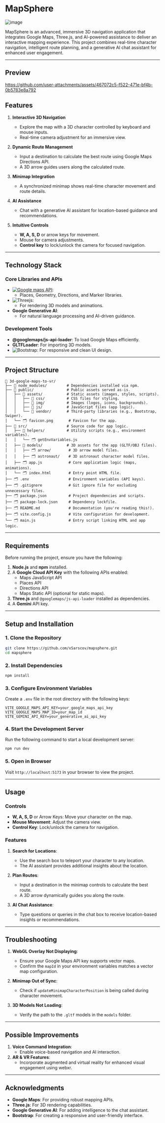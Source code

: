 # MapSphere

![image](https://github.com/user-attachments/assets/e0f32e00-f936-4ffe-b45f-ef41c4c81e77)


MapSphere is an advanced, immersive 3D navigation application that integrates Google Maps, Three.js, and AI-powered assistance to deliver an interactive mapping experience. This project combines real-time character navigation, intelligent route planning, and a generative AI chat assistant for enhanced user engagement.

---

## Preview

https://github.com/user-attachments/assets/467072c5-f522-471e-bf4b-0b5783e8a792

## Features

1. **Interactive 3D Navigation**
   - Explore the map with a 3D character controlled by keyboard and mouse inputs.
   - Real-time camera adjustment for an immersive view.

2. **Dynamic Route Management**
   - Input a destination to calculate the best route using Google Maps Directions API.
   - A 3D arrow guides users along the calculated route.

3. **Minimap Integration**
   - A synchronized minimap shows real-time character movement and route details.

4. **AI Assistance**
   - Chat with a generative AI assistant for location-based guidance and recommendations.

5. **Intuitive Controls**
   - **W, A, S, D** or arrow keys for movement.
   - Mouse for camera adjustments.
   - **Control key** to lock/unlock the camera for focused navigation.

---

## Technology Stack

### Core Libraries and APIs
- [![Google maps API](https://img.shields.io/badge/Google_maps-2ea44f?logo=Google+maps)](https://www.google.com.mx/maps):
  - Places, Geometry, Directions, and Marker libraries.
- ![Threejs](https://img.shields.io/badge/threejs-black?style=for-the-badge&logo=three.js&logoColor=white):
  - For rendering 3D models and animations.
- **Google Generative AI**:
  - For natural language processing and AI-driven guidance.

### Development Tools
- **@googlemaps/js-api-loader**: To load Google Maps efficiently.
- **GLTFLoader**: For importing 3D models.
- ![Bootstrap](https://img.shields.io/badge/bootstrap-%238511FA.svg?style=for-the-badge&logo=bootstrap&logoColor=white): For responsive and clean UI design.

---

## Project Structure

```
📂 3d-google-maps-to-vr/
├── 📁 node_modules/         # Dependencies installed via npm.
├── 📁 public/               # Public assets served as-is.
│   ├── 📂 assets/           # Static assets (images, styles, scripts).
│   │   ├── 📂 css/          # CSS files for styling.
│   │   ├── 📂 img/          # Images (logos, icons, backgrounds).
│   │   ├── 📂 js/           # JavaScript files (app logic).
│   │   └── 📂 vendor/       # Third-party libraries (e.g., Bootstrap, Swiper).
│   └── 🗂 favicon.png       # Favicon for the app.
├── 📁 src/                  # Source code for app logic.
│   ├── 📂 helpers/          # Utility scripts (e.g., environment variables).
│   │   └── 🗂 getEnvVariables.js
│   ├── 📂 models/           # 3D assets for the app (GLTF/OBJ files).
│   │   ├── 🗂 arrow/        # 3D arrow model files.
│   │   ├── 🗂 astronaut/    # 3D astronaut character model files.
│   ├── 🗂 app.js            # Core application logic (maps, animations).
│   └── 🗂 index.html        # Entry point HTML file.
├── 🗂 .env                  # Environment variables (API keys).
├── 🗂 .gitignore            # Git ignore file for excluding unnecessary files.
├── 🗂 package.json          # Project dependencies and scripts.
├── 🗂 package-lock.json     # Dependency lockfile.
├── 🗂 README.md             # Documentation (you're reading this!).
├── 🗂 vite.config.js        # Vite configuration for development.
└── 🗂 main.js               # Entry script linking HTML and app logic.

```

---

## Requirements

Before running the project, ensure you have the following:

1. **Node.js** and **npm** installed.
2. A **Google Cloud API Key** with the following APIs enabled:
   - Maps JavaScript API
   - Places API
   - Directions API
   - Maps Static API (optional for static maps).
3. **Three.js** and `@googlemaps/js-api-loader` installed as dependencies.
4. A **Gemini** API key.

---

## Setup and Installation

### 1. Clone the Repository
```bash
git clone https://github.com/xSarscov/mapsphere.git
cd mapsphere
```

### 2. Install Dependencies
```bash
npm install
```

### 3. Configure Environment Variables
Create a `.env` file in the root directory with the following keys:
```
VITE_GOOGLE_MAPS_API_KEY=your_google_maps_api_key
VITE_GOOGLE_MAPS_MAP_ID=your_map_id
VITE_GEMINI_API_KEY=your_generative_ai_api_key
```

### 4. Start the Development Server
Run the following command to start a local development server:
```bash
npm run dev
```

### 5. Open in Browser
Visit `http://localhost:5173` in your browser to view the project.

---

## Usage

### Controls
- **W, A, S, D** or Arrow Keys: Move your character on the map.
- **Mouse Movement**: Adjust the camera view.
- **Control Key**: Lock/unlock the camera for navigation.

### Features
1. **Search for Locations**:
   - Use the search box to teleport your character to any location.
   - The AI assistant provides additional insights about the location.

2. **Plan Routes**:
   - Input a destination in the minimap controls to calculate the best route.
   - A 3D arrow dynamically guides you along the route.

3. **AI Chat Assistance**:
   - Type questions or queries in the chat box to receive location-based insights or recommendations.

---

## Troubleshooting

1. **WebGL Overlay Not Displaying**:
   - Ensure your Google Maps API key supports vector maps.
   - Confirm the `mapId` in your environment variables matches a vector map configuration.

2. **Minimap Out of Sync**:
   - Check if `updateMinimapCharacterPosition` is being called during character movement.

3. **3D Models Not Loading**:
   - Verify the path to the `.gltf` models in the `models` folder.

---

## Possible Improvements

1. **Voice Command Integration**:
   - Enable voice-based navigation and AI interaction.
2. **AR & VR Features**:
   - Incorporate augmented and virtual reality for enhanced visual engagement using webxr.

---


## Acknowledgments

- **Google Maps**: For providing robust mapping APIs.
- **Three.js**: For 3D rendering capabilities.
- **Google Generative AI**: For adding intelligence to the chat assistant.
- **Bootstrap**: For creating a responsive and user-friendly interface.
